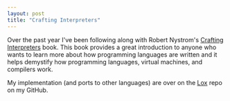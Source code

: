 ```yaml
---
layout: post
title: "Crafting Interpreters"
---
```


Over the past year I've been following along with Robert Nystrom's [Crafting Interpreters](http://craftinginterpreters.com) book. This book provides a great introduction to anyone who wants to learn more about how programming languages are written and it helps demystify how programming languages, virtual machines, and compilers work.

My implementation (and ports to other languages) are over on the [Lox](https://github.com/mrkbryn/lox) repo on my GitHub.
